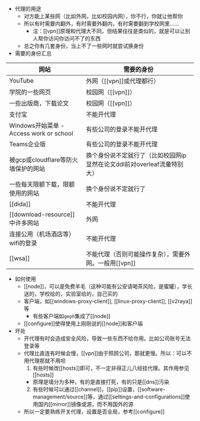 - 代理的用途
    - 对方能上某些网（比如外网，比如校园内网），你不行，你就让他帮你
    - 所以有时需要内翻外，有时需要外翻内，有时需要翻到学校网里……
      - 注：[[vpn]]原理和代理大不同，但结果往往是类似的，就是可以让别人帮你访问你访问不了的东西
    - 总之你有几套身份，当上不了一些网时就尝试换身份
- 需要的身份汇总

|网站|需要的身份|
|-|-|
|YouTube|外网（[[vpn]]或代理都行）|
|学院的一些网页|校园网（[[vpn]]）|
|一些出版商，下载论文|校园网（[[vpn]]）|
|支付宝|不能开代理|
|Windows开始菜单 - Access work or school|有些公司的登录不能开代理|
|Teams企业版|有些公司的登录不能开代理|
|被gcp或cloudflare等防火墙保护的网站|换个身份说不定就行了（比如校园网ip显然在论文ddl前对overleaf流量特别大）|
|一些每天限额下载，限额使用的网站|换个身份说不定就行了|
|[[dida]]|不能开代理|
|[[download-resource]]中许多网站|外网|
|连接公用（机场酒店等）wifi的登录|不能开代理
|[[wsa]]|不能代理（否则可能操作复杂），需要外网。一般用[[vpn]]
- 如何使用
  - [[node]]，可以是免费羊毛（这种可能有公安请喝茶风险，是蜜罐），学长送的，学校给的，实验室给的，自己买的
  - 客户端，如[[windows-proxy-client]], [[linux-proxy-client]], [[v2raya]]等
    - 有些客户端如`geph`集成了[[node]]
  - [[configure]]使得使用上刚刚说的[[node]]和客户端
- 坏处
  - 开代理有时会造成安全风险，导致一些东西不给你用。比如公司账号无法登录等
  - 代理比直连有时候会慢，[[vpn]]由于照顾公司，那就更慢。所以：可以不用代理那就不用呗
    1. 有些时候改[[hosts]]即可，不一定非得正儿八经挂代理。其作用参见[[hosts]]
      - 原理是墙分为多种，有的是直接打死，有的只是[[dns]]污染
    2. 有些时候可以通过[[channel]]，[[pip]]设置，[[software-management/source]]等，通过[[settings-and-configurations]]使用国内[[mirror]]镜像或源，而不用国外的源
  - 所以一定要熟练开关代理，设置是否全局，参考[[configure]]